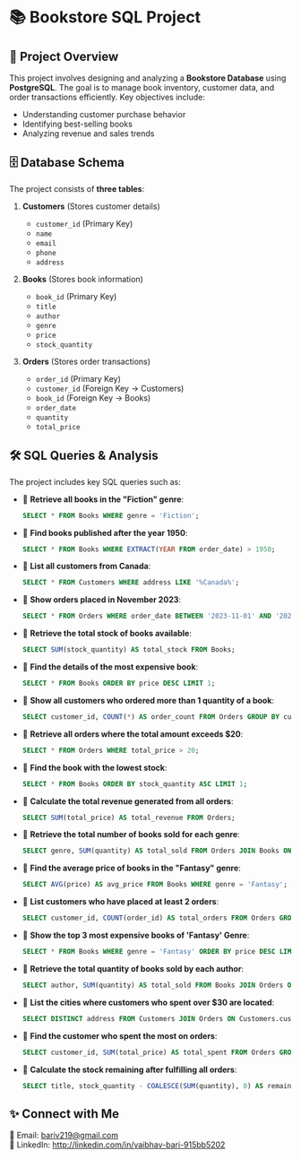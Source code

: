 # 📚 Bookstore SQL Project

## 📌 Project Overview
This project involves designing and analyzing a **Bookstore Database** using **PostgreSQL**. The goal is to manage book inventory, customer data, and order transactions efficiently. Key objectives include:
- Understanding customer purchase behavior
- Identifying best-selling books
- Analyzing revenue and sales trends

## 🗄 Database Schema
The project consists of **three tables**:

1. **Customers** (Stores customer details)
   - `customer_id` (Primary Key)
   - `name`
   - `email`
   - `phone`
   - `address`

2. **Books** (Stores book information)
   - `book_id` (Primary Key)
   - `title`
   - `author`
   - `genre`
   - `price`
   - `stock_quantity`

3. **Orders** (Stores order transactions)
   - `order_id` (Primary Key)
   - `customer_id` (Foreign Key → Customers)
   - `book_id` (Foreign Key → Books)
   - `order_date`
   - `quantity`
   - `total_price`

## 🛠 SQL Queries & Analysis
The project includes key SQL queries such as:

- 📌 **Retrieve all books in the "Fiction" genre**:
  ```sql
  SELECT * FROM Books WHERE genre = 'Fiction';
  ```

- 📌 **Find books published after the year 1950**:
  ```sql
  SELECT * FROM Books WHERE EXTRACT(YEAR FROM order_date) > 1950;
  ```

- 📌 **List all customers from Canada**:
  ```sql
  SELECT * FROM Customers WHERE address LIKE '%Canada%';
  ```

- 📌 **Show orders placed in November 2023**:
  ```sql
  SELECT * FROM Orders WHERE order_date BETWEEN '2023-11-01' AND '2023-11-30';
  ```

- 📌 **Retrieve the total stock of books available**:
  ```sql
  SELECT SUM(stock_quantity) AS total_stock FROM Books;
  ```

- 📌 **Find the details of the most expensive book**:
  ```sql
  SELECT * FROM Books ORDER BY price DESC LIMIT 1;
  ```

- 📌 **Show all customers who ordered more than 1 quantity of a book**:
  ```sql
  SELECT customer_id, COUNT(*) AS order_count FROM Orders GROUP BY customer_id HAVING COUNT(*) > 1;
  ```

- 📌 **Retrieve all orders where the total amount exceeds $20**:
  ```sql
  SELECT * FROM Orders WHERE total_price > 20;
  ```

- 📌 **Find the book with the lowest stock**:
  ```sql
  SELECT * FROM Books ORDER BY stock_quantity ASC LIMIT 1;
  ```

- 📌 **Calculate the total revenue generated from all orders**:
  ```sql
  SELECT SUM(total_price) AS total_revenue FROM Orders;
  ```

- 📌 **Retrieve the total number of books sold for each genre**:
  ```sql
  SELECT genre, SUM(quantity) AS total_sold FROM Orders JOIN Books ON Orders.book_id = Books.book_id GROUP BY genre;
  ```

- 📌 **Find the average price of books in the "Fantasy" genre**:
  ```sql
  SELECT AVG(price) AS avg_price FROM Books WHERE genre = 'Fantasy';
  ```

- 📌 **List customers who have placed at least 2 orders**:
  ```sql
  SELECT customer_id, COUNT(order_id) AS total_orders FROM Orders GROUP BY customer_id HAVING COUNT(order_id) >= 2;
  ```

- 📌 **Show the top 3 most expensive books of 'Fantasy' Genre**:
  ```sql
  SELECT * FROM Books WHERE genre = 'Fantasy' ORDER BY price DESC LIMIT 3;
  ```

- 📌 **Retrieve the total quantity of books sold by each author**:
  ```sql
  SELECT author, SUM(quantity) AS total_sold FROM Books JOIN Orders ON Books.book_id = Orders.book_id GROUP BY author;
  ```

- 📌 **List the cities where customers who spent over $30 are located**:
  ```sql
  SELECT DISTINCT address FROM Customers JOIN Orders ON Customers.customer_id = Orders.customer_id WHERE total_price > 30;
  ```

- 📌 **Find the customer who spent the most on orders**:
  ```sql
  SELECT customer_id, SUM(total_price) AS total_spent FROM Orders GROUP BY customer_id ORDER BY total_spent DESC LIMIT 1;
  ```

- 📌 **Calculate the stock remaining after fulfilling all orders**:
  ```sql
  SELECT title, stock_quantity - COALESCE(SUM(quantity), 0) AS remaining_stock FROM Books LEFT JOIN Orders ON Books.book_id = Orders.book_id GROUP BY title, stock_quantity;
  ```

## ✨ Connect with Me
📩 Email: bariv219@gmail.com  
💼 LinkedIn: http://linkedin.com/in/vaibhav-bari-915bb5202

